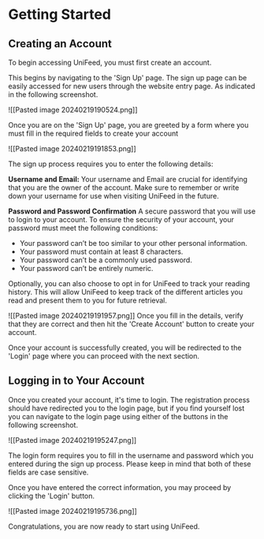# Getting Started

## Creating an Account

To begin accessing UniFeed, you must first create an account.

This begins by navigating to the 'Sign Up' page. The sign up page can be easily accessed for new users through the website entry page. As indicated in the following screenshot.

![[Pasted image 20240219190524.png]]

Once you are on the 'Sign Up' page, you are greeted by a form where you must fill in the required fields to create your account

![[Pasted image 20240219191853.png]]

The sign up process requires you to enter the following details:

**Username and Email:**
Your username and Email are crucial for identifying that you are the owner of the account. Make sure to remember or write down your username for use when visiting UniFeed in the future.

**Password and Password Confirmation**
A secure password that you will use to login to your account. To ensure the security of your account, your password must meet the following conditions:

- Your password can’t be too similar to your other personal information.
- Your password must contain at least 8 characters.
- Your password can’t be a commonly used password.
- Your password can’t be entirely numeric.

Optionally, you can also choose to opt in for UniFeed to track your reading history. This will allow UniFeed to keep track of the different articles you read and present them to you for future retrieval.

![[Pasted image 20240219191957.png]]
Once you fill in the details, verify that they are correct and then hit the 'Create Account' button to create your account.

Once your account is successfully created, you will be redirected to the 'Login' page where you can proceed with the next section.

## Logging in to Your Account

Once you created your account, it's time to login. The registration process should have redirected you to the login page, but if you find yourself lost you can navigate to the login page using either of the buttons in the following screenshot.

![[Pasted image 20240219195247.png]]

The login form requires you to fill in the username and password which you entered during the sign up process. Please keep in mind that both of these fields are case sensitive.

Once you have entered the correct information, you may proceed by clicking the 'Login' button.

![[Pasted image 20240219195736.png]]

Congratulations, you are now ready to start using UniFeed.